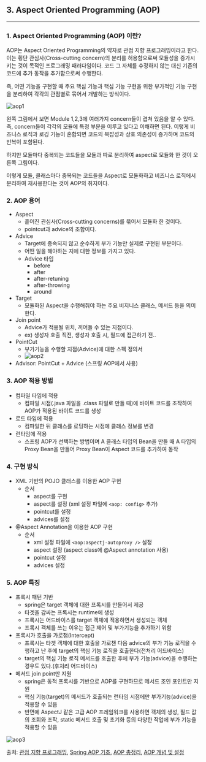 ## 3. Aspect Oriented Programming (AOP)

----

### 1. Aspect Oriented Programming (AOP) 이란?

AOP는 Aspect Oriented Programming의 약자로 관점 지향 프로그래밍이라고 한다. 이는 횡단 관심사(Cross-cutting concern)의 분리를 허용함으로써 모듈성을 증가시키는 것이 목적인 프로그래밍 패러다임이다. 코드 그 자체를 수정하지 않는 대신 기존의 코드에 추가 동작을 추가함으로써 수행한다. 

즉, 어떤 기능을 구현할 때 주요 핵심 기능과 핵심 기능 구현을 위한 부가적인 기능 구현을 분리하여 각각의 관점별로 묶어서 개발하는 방식이다.



![aop1](https://user-images.githubusercontent.com/68210266/152643402-b9273458-fcfb-427c-8692-6342aadf1875.PNG)

왼쪽 그림에서 보면 Module 1,2,3에 여러가지 concern들이 겹쳐 있음을 알 수 있다. 즉, concern들이 각각의 모듈에 특정 부분을 이루고 있다고 이해하면 된다. 이렇게 비즈니스 로직과 로깅 기능이 혼합되면 코드의 복잡성과 상호 의존성이 증가하며 코드의 반복이 포함된다.

하지만 모듈마다 중복되는 코드들을 모듈과 따로 분리하여 aspect로 모듈화 한 것이 오른쪽 그림이다.

이렇게 모듈, 클래스마다 중복되는 코드들을 Aspect로 모듈화하고 비즈니스 로직에서 분리하여 재사용한다는 것이 AOP의 취지이다.



### 2. AOP 용어

* Aspect
  * 흩어진 관심사(Cross-cutting concerns)를 묶어서 모듈화 한 것이다.
  * pointcut과 advice의 조합이다.
* Advice
  * Target에 종속되지 않고 순수하게 부가 기능만 실제로 구현된 부분이다.
  * 어떤 일을 해야하는 지에 대한 정보를 가지고 있다.
  * Advice 타입
    * before
    * after
    * after-retuning
    * after-throwing
    * around
* Target
  * 모듈화된 Aspect을 수행해줘야 하는 주요 비지니스 클래스, 메서드 등을 의미한다.
* Join point
  * Advice가 적용될 위치, 끼어들 수 있는 지점이다.
  * ex) 생성자 호출 직전, 생성자 호출 시, 필드에 접근하기 전..
* PointCut
  * 부가기능을 수행할 지점(Advice)에 대한 스펙 정의서
  * ![aop2](https://user-images.githubusercontent.com/68210266/152683167-d259743b-2bd9-4db8-87ef-7681651a43c2.PNG)
* Advisor: PointCut + Advice (스프링 AOP에서 사용)



### 3. AOP 적용 방법

* 컴파일 타임에 적용
  * 컴파일 시점(.java 파일을 .class 파일로 만들 때)에 바이트 코드를 조작하여 AOP가 적용된 바이트 코드를 생성
* 로드 타임에 적용
  * 컴파일한 뒤 클래스를 로딩하는 시점에 클래스 정보를 변경
* 런타임에 적용
  * 스프링 AOP가 선택하는 방법이며 A 클래스 타입의 Bean을 만들 때 A 타입의 Proxy Bean을 만들어 Proxy Bean이 Aspect 코드를 추가하여 동작



### 4. 구현 방식

* XML 기반의 POJO 클래스를 이용한 AOP 구현
  * 순서
    * aspect를 구현
    * aspect를 설정 (xml 설정 파일에 ``<aop: config>`` 추가)
    * pointcut를 설정
    * advices를 설정
* @Aspect Annotation을 이용한 AOP 구현
  * 순서
    * xml 설정 파일에 ``<aop:aspectj-autoproxy />`` 설정
    * aspect 설정 (aspect class에 @Aspect annotation 사용)
    * pointcut 설정
    * advices 설정

### 5. AOP 특징

* 프록시 패턴 기반
  * spring은 target 객체에 대한 프록시를 만들어서 제공
  * 타겟을 감싸는 프록시는 runtime에 생성
  * 프록시는 어드바이스를 target 객체에 적용하면서 생성되는 객체
  * 프록시 객체를 쓰는 이유는 접근 제어 및 부가기능을 추가하기 위함
* 프록시가 호출을 가로챔(Intercept)
  * 프록시는 타겟 객체에 대한 호출을 가로챈 다음 advice의 부가 기능 로직을 수행하고 난 후에 target의 핵심 기능 로직을 호출한다(전처리 어드바이스)
  * target의 핵심 기능 로직 메서드를 호출한 후에 부가 기능(advice)을 수행하는 경우도 있다.(후처리 어드바이스)
* 메서드 join point만 지원
  * spring은 동적 프록시를 기반으로 AOP를 구현하므로 메서드 조인 포인트만 지원
  * 핵심 기능(target)의 메서드가 호출되는 런타임 시점에만 부가기능(advice)을 적용할 수 있음
  * 반면에 AspectJ 같은 고급 AOP 프레임워크를 사용하면 객체의 생성, 필드 값의 조회와 조작, static 메서드 호출 및 초기화 등의 다양한 작업에 부가 기능을 적용할 수 있음

![aop3](https://user-images.githubusercontent.com/68210266/152684003-d9318e69-4a08-4769-8a1e-a7e3c3c9f4c3.PNG)



출처: [관점 지향 프로그래밍](https://ko.wikipedia.org/wiki/%EA%B4%80%EC%A0%90_%EC%A7%80%ED%96%A5_%ED%94%84%EB%A1%9C%EA%B7%B8%EB%9E%98%EB%B0%8D), [Spring AOP 기초](https://velog.io/@dusdn2424/%EC%8A%A4%ED%94%84%EB%A7%81-%EC%8A%A4%ED%94%84%EB%A7%81-AOP-%EC%97%90-%EB%8C%80%ED%95%98%EC%97%AC), [AOP 총정리](https://yadon079.github.io/2021/spring/spring-aop-core), [AOP 개념 및 설정](https://ss-o.tistory.com/137)


